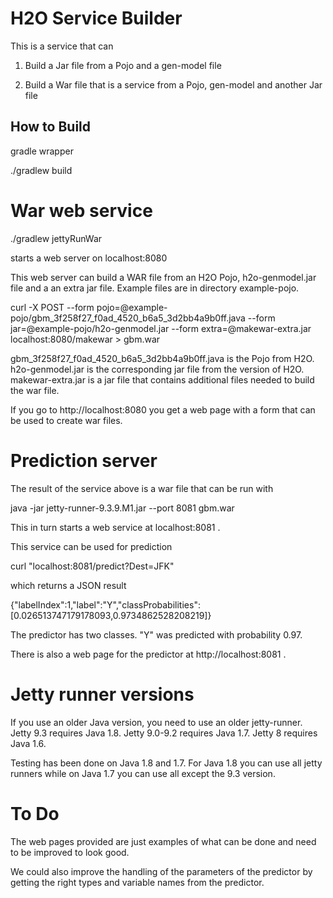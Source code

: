 # H2O Service Builder

This is a service that can 

1. Build a Jar file from a Pojo and a gen-model file

2. Build a War file that is a service from a Pojo, gen-model and
another Jar file

## How to Build 

gradle wrapper

./gradlew build

# War web service

./gradlew jettyRunWar

starts a web server on localhost:8080 

This web server can build a WAR file from an H2O Pojo,
h2o-genmodel.jar file and a an extra jar file. Example files are in
directory example-pojo.

curl -X POST --form pojo=@example-pojo/gbm_3f258f27_f0ad_4520_b6a5_3d2bb4a9b0ff.java --form jar=@example-pojo/h2o-genmodel.jar --form extra=@makewar-extra.jar localhost:8080/makewar > gbm.war

gbm_3f258f27_f0ad_4520_b6a5_3d2bb4a9b0ff.java is the Pojo from
H2O. h2o-genmodel.jar is the corresponding jar file from the version
of H2O. makewar-extra.jar is a jar file that contains additional files
needed to build the war file.

If you go to http://localhost:8080 you get a web page with a form that
can be used to create war files.

# Prediction server

The result of the service above is a war file that can be run with

java -jar jetty-runner-9.3.9.M1.jar --port 8081 gbm.war

This in turn starts a web service at localhost:8081 . 

This service can be used for prediction

curl "localhost:8081/predict?Dest=JFK"

which returns a JSON result

{"labelIndex":1,"label":"Y","classProbabilities":[0.026513747179178093,0.9734862528208219]}

The predictor has two classes. "Y" was predicted with probability 0.97.

There is also a web page for the predictor at http://localhost:8081 .

# Jetty runner versions

If you use an older Java version, you need to use an older
jetty-runner. Jetty 9.3 requires Java 1.8. Jetty 9.0-9.2 requires Java
1.7. Jetty 8 requires Java 1.6. 

Testing has been done on Java 1.8 and 1.7. For Java 1.8 you can use
all jetty runners while on Java 1.7 you can use all except the 9.3
version.

# To Do 

The web pages provided are just examples of what can be done and need
to be improved to look good.

We could also improve the handling of the parameters of the predictor
by getting the right types and variable names from the predictor.
